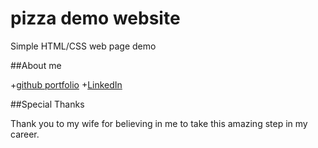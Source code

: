 # pizza demo website

Simple HTML/CSS web page demo

##About me

+[github portfolio](https://github.com/zompocalypse)
+[LinkedIn](https://www.linkedin.com/in/jason-stankevich-a798469a/)

##Special Thanks

Thank you to my wife for believing in me to take this amazing step in my career.
